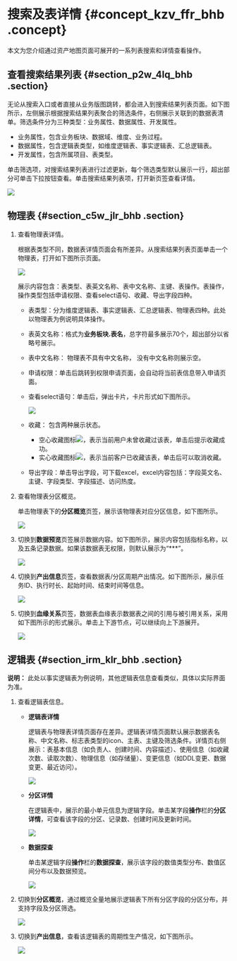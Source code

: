 # 搜索及表详情 {#concept_kzv_ffr_bhb .concept}

本文为您介绍通过资产地图页面可展开的一系列表搜索和详情查看操作。

## 查看搜索结果列表 {#section_p2w_4lq_bhb .section}

无论从搜索入口或者直接从业务版图跳转，都会进入到搜索结果列表页面。如下图所示，左侧展示根据搜索结果列表聚合的筛选条件，右侧展示关联到的数据表清单。筛选条件分为三种类型：业务属性、数据属性、开发属性。

-   业务属性，包含业务板块、数据域、维度、业务过程。
-   数据属性，包含逻辑表类型，如维度逻辑表、事实逻辑表、汇总逻辑表。
-   开发属性，包含所属项目、表类型。

单击筛选项，对搜索结果列表进行过滤更新，每个筛选类型默认展示一行，超出部分可单击下拉按钮查看。单击搜索结果列表项，打开新页签查看详情。

![](http://static-aliyun-doc.oss-cn-hangzhou.aliyuncs.com/assets/img/136675/155736922740703_zh-CN.png)

## 物理表 {#section_c5w_jlr_bhb .section}

1.  查看物理表详情。

    根据表类型不同，数据表详情页面会有所差异。从搜索结果列表页面单击一个物理表，打开如下图所示页面。

    ![](http://static-aliyun-doc.oss-cn-hangzhou.aliyuncs.com/assets/img/136675/155736922740711_zh-CN.png)

    展示内容包含：表类型、表英文名称、表中文名称、主键、表操作。表操作，操作类型包括申请权限、查看select语句、收藏、导出字段四种。

    -   表类型：分为维度逻辑表、事实逻辑表、汇总逻辑表、物理表四种。此处以物理表为例说明具体操作。
    -   表英文名称：格式为**业务板块.表名**，总字符最多展示70个，超出部分以省略号展示。
    -   表中文名称： 物理表不具有中文名称， 没有中文名称则展示空。
    -   申请权限：单击后跳转到权限申请页面，会自动将当前表信息带入申请页面。
    -   查看select语句：单击后，弹出卡片，卡片形式如下图所示。

        ![](http://static-aliyun-doc.oss-cn-hangzhou.aliyuncs.com/assets/img/136675/155736922740712_zh-CN.png)

    -   收藏： 包含两种展示状态。
        -   空心收藏图标![](http://static-aliyun-doc.oss-cn-hangzhou.aliyuncs.com/assets/img/136675/155736922740713_zh-CN.png)，表示当前用户未曾收藏过该表，单击后提示收藏成功。
        -   实心收藏图标![](http://static-aliyun-doc.oss-cn-hangzhou.aliyuncs.com/assets/img/136675/155736922740714_zh-CN.png)，表示当前客户已收藏该表，单击后可以取消收藏。
    -   导出字段：单击导出字段，可下载excel，excel内容包括：字段英文名、主键、字段类型、字段描述、访问热度。
2.  查看物理表分区概览。

    单击物理表下的**分区概览**页签，展示该物理表对应分区信息，如下图所示。

    ![](http://static-aliyun-doc.oss-cn-hangzhou.aliyuncs.com/assets/img/136675/155736922740715_zh-CN.png)

3.  切换到**数据预览**页签展示数据内容。如下图所示，展示内容包括指标名称，以及五条记录数据。如果该数据表无权限，则默认展示为“\*\*\*”。

    ![](http://static-aliyun-doc.oss-cn-hangzhou.aliyuncs.com/assets/img/136675/155736922740716_zh-CN.png)

4.  切换到**产出信息**页签，查看数据表/分区周期产出情况。如下图所示，展示任务ID、执行时长、起始时间、结束时间等信息。

    ![](http://static-aliyun-doc.oss-cn-hangzhou.aliyuncs.com/assets/img/136675/155736922740717_zh-CN.png)

5.  切换到**血缘关系**页签，数据表血缘表示数据表之间的引用与被引用关系，采用如下图所示的形式展示。单击上下游节点，可以继续向上下游展开。

    ![](http://static-aliyun-doc.oss-cn-hangzhou.aliyuncs.com/assets/img/136675/155736922740719_zh-CN.png)


## 逻辑表 {#section_irm_klr_bhb .section}

**说明：** 此处以事实逻辑表为例说明，其他逻辑表信息查看类似，具体以实际界面为准。

1.  查看逻辑表信息。
    -   **逻辑表详情** 

        逻辑表与物理表详情页面存在差异。逻辑表详情页面默认展示数据表名称、中文名称、标志表类型的icon、主表、主键及筛选条件。详情页右侧展示：表基本信息（如负责人、创建时间、内容描述）、使用信息（如收藏次数、读取次数）、物理信息（如存储量）、变更信息（如DDL变更、数据变更、最近访问）。

        ![](http://static-aliyun-doc.oss-cn-hangzhou.aliyuncs.com/assets/img/136764/155736922740726_zh-CN.png)

    -   **分区详情** 

        在逻辑表中，展示的最小单元信息为逻辑字段。单击某字段**操作**栏的**分区详情**，可查看该字段的分区、记录数、创建时间及更新时间。

        ![](http://static-aliyun-doc.oss-cn-hangzhou.aliyuncs.com/assets/img/136764/155736922840728_zh-CN.png)

    -   **数据探查** 

        单击某逻辑字段**操作**栏的**数据探查**，展示该字段的数值类型分布、数值区间分布以及数据预览。

        ![](http://static-aliyun-doc.oss-cn-hangzhou.aliyuncs.com/assets/img/136764/155736922840729_zh-CN.png)

2.  切换到**分区概览**，通过概览全量地展示逻辑表下所有分区字段的分区分布，并支持字段及分区筛选。

    ![](http://static-aliyun-doc.oss-cn-hangzhou.aliyuncs.com/assets/img/136764/155736922840730_zh-CN.png)

3.  切换到**产出信息**，查看该逻辑表的周期性生产情况，如下图所示。

    ![](http://static-aliyun-doc.oss-cn-hangzhou.aliyuncs.com/assets/img/136764/155736922840732_zh-CN.png)


